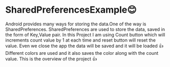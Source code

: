 # SharedPreferencesExample:blush:
Android provides many ways for storing the data.One of the way is SharedPreferences.
SharedPreferences are used to store the data, saved in the form of Key,Value pair.
In this Project I am using Count button which will increments count value by 1 at each time and reset button will reset the value.
Even we close the app the data will be saved and it will be loaded :thumbsup:
Different colors are used and it also saves the color along with the count value.
This is the overview of the project :thumbsup: 
